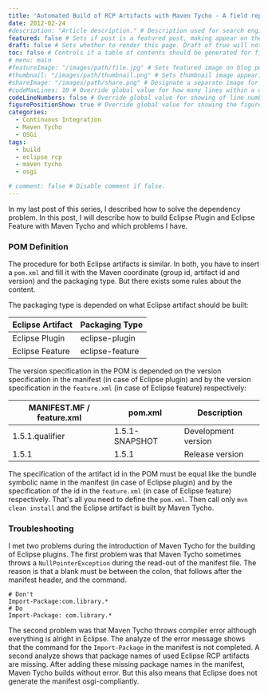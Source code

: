 ```yaml
---
title: 'Automated Build of RCP Artifacts with Maven Tycho - A field report (Part 2)'
date: 2012-02-24
#description: "Article description." # Description used for search engine.
featured: false # Sets if post is a featured post, making appear on the home page side bar.
draft: false # Sets whether to render this page. Draft of true will not be rendered.
toc: false # Controls if a table of contents should be generated for first-level links automatically.
# menu: main
#featureImage: "/images/path/file.jpg" # Sets featured image on blog post.
#thumbnail: "/images/path/thumbnail.png" # Sets thumbnail image appearing inside card on homepage.
#shareImage: "/images/path/share.png" # Designate a separate image for social media sharing.
#codeMaxLines: 10 # Override global value for how many lines within a code block before auto-collapsing.
codeLineNumbers: false # Override global value for showing of line numbers within code block.
figurePositionShow: true # Override global value for showing the figure label.
categories:
  - Continuous Integration
  - Maven Tycho
  - OSGi
tags:
  - build
  - eclipse rcp
  - maven tycho
  - osgi

# comment: false # Disable comment if false.
---
```


In my last post of this series, I described how to solve the dependency problem. In this post, I will describe how to build Eclipse Plugin and Eclipse Feature with Maven Tycho and which problems I have.

### POM Definition

The procedure for both Eclipse artifacts is similar. In both, you have to insert a `pom.xml` and fill it with the Maven coordinate (group id, artifact id and version) and the packaging type. But there exists some rules about the content.

The packaging type is depended on what Eclipse artifact should be built:

| Eclipse Artifact | Packaging Type |
| ---------------- | ---------------|
| Eclipse Plugin   | eclipse-plugin |
| Eclipse Feature  | eclipse-feature|

The version specification in the POM is depended on the version specification in the manifest (in case of Eclipse plugin) and by the version specification in the `feature.xml` (in case of Eclipse feature) respectively:

| MANIFEST.MF / feature.xml | pom.xml        | Description        |
| ------------------------- | -------------- | ------------------ |
| 1.5.1.qualifier           | 1.5.1-SNAPSHOT | Development version|
| 1.5.1                     | 1.5.1          | Release version    |

The specification of the artifact id in the POM must be equal like the bundle symbolic name in the manifest (in case of Eclipse plugin) and by the specification of the id in the `feature.xml` (in case of Eclipse feature) respectively. That's all you need to define the `pom.xml`. Then call only `mvn clean install` and the Eclipse artifact is built by Maven Tycho.

### Troubleshooting

I met two problems during the introduction of Maven Tycho for the building of Eclipse plugins. The first problem was that Maven Tycho sometimes throws a `NullPointerException` during the read-out of the manifest file. The reason is that a blank must be between the colon, that follows after the manifest header, and the command.

```
# Don't
Import-Package:com.library.*
# Do
Import-Package: com.library.*
```

The second problem was that Maven Tycho throws compiler error although everything is alright in Eclipse. The analyze of the error message shows that the command for the `Import-Package` in the manifest is not completed. A second analyze shows that package names of used Eclipse RCP artifacts are missing. After adding these missing package names in the manifest, Maven Tycho builds without error. But this also means that Eclipse does not generate the manifest osgi-compliantly.
